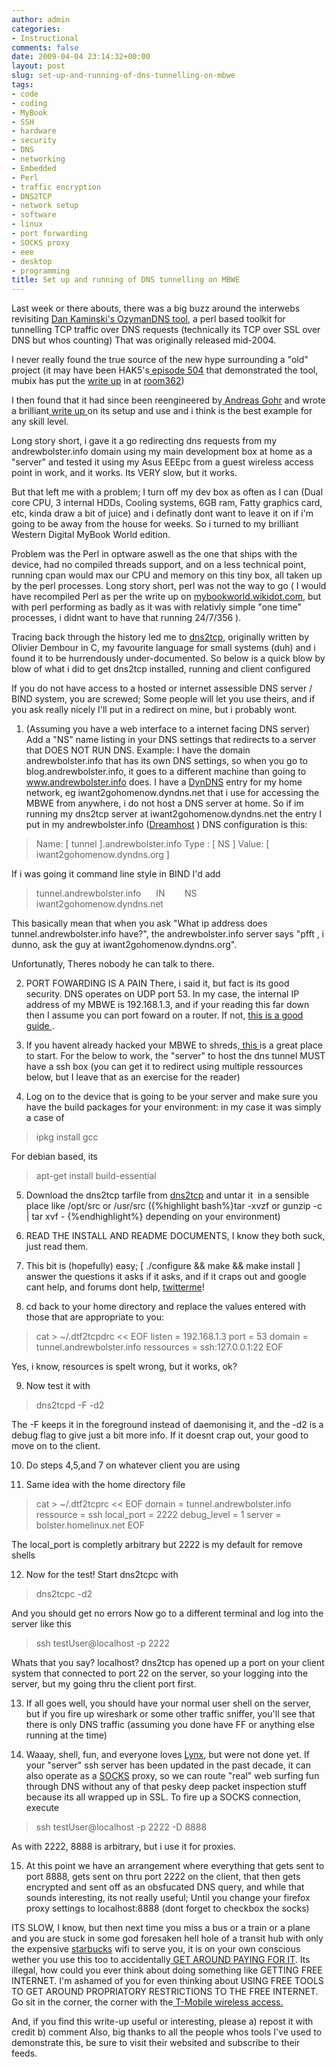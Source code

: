 ```yaml
---
author: admin
categories:
- Instructional
comments: false
date: 2009-04-04 23:14:32+00:00
layout: post
slug: set-up-and-running-of-dns-tunnelling-on-mbwe
tags:
- code
- coding
- MyBook
- SSH
- hardware
- security
- DNS
- networking
- Embedded
- Perl
- traffic encryption
- DNS2TCP
- network setup
- software
- linux
- port forwarding
- SOCKS proxy
- eee
- desktop
- programming
title: Set up and running of DNS tunnelling on MBWE
---
```



Last week or there abouts, there was a big buzz around the interwebs revisiting [Dan Kaminski's OzymanDNS tool](http://www.doxpara.com/?p=51), a perl based toolkit for tunnelling TCP traffic over DNS requests (technically its TCP over SSL over DNS but whos counting) That was originally released mid-2004.

I never really found the true source of the new hype surrounding a "old" project (it may have been HAK5's[ episode 504](http://www.hak5.org/episodes/episode-504) that demonstrated the tool, mubix has put the [write up](http://www.room362.com/archives/456-ozymandns-tunneling-ssh-over-dns.html) in at [room362](http://www.room362.com/))

I then found that it had since been reengineered by[ Andreas Gohr](http://www.splitbrain.org/blog) and wrote a brilliant[ write up ](http://www.splitbrain.org/blog/2008-11/02-dns_tunneling_made_simple)on its setup and use and i think is the best example for any skill level.

Long story short, i gave it a go redirecting dns requests from my andrewbolster.info domain using my main development box at home as a "server" and tested it using my Asus EEEpc from a guest wireless access point in work, and it works. Its VERY slow, but it works.

But that left me with a problem; I turn off my dev box as often as I can (Dual core CPU, 3 internal HDDs, Cooling systems, 6GB ram, Fatty graphics card, etc, kinda draw a bit of juice) and i definatly dont want to leave it on if i'm going to be away from the house for weeks. So i turned to my brilliant Western Digital MyBook World edition.

Problem was the Perl in optware aswell as the one that ships with the device, had no compiled threads support, and on a less technical point, running cpan would max our CPU and memory on this tiny box, all taken up by the perl processes. Long story short, perl was not the way to go ( I would have recompiled Perl as per the write up on [mybookworld.wikidot.com](http://mybookworld.wikidot.com/perl-5-8-8), but with perl performing as badly as it was with relativly simple "one time" processes, i didnt want to have that running 24/7/356 ).

Tracing back through the history led me to [dns2tcp](http://www.hsc.fr/ressources/outils/dns2tcp/index.html.en), originally written by Olivier Dembour in C, my favourite language for small systems (duh) and i found it to be hurrendously under-documented. So below is a quick blow by blow of what i did to get dns2tcp installed, running and client configured

If you do not have access to a hosted or internet assessible DNS server / BIND system, you are screwed; Some people will let you use theirs, and if you ask really nicely I'll put in a redirect on mine, but i probably wont.

	
  1. (Assuming you have a web interface to a internet facing DNS server) Add a "NS" name listing in your DNS settings that redirects to a server that DOES NOT RUN DNS. Example:
I have the domain andrewbolster.info that has its own DNS settings, so when you go to blog.andrewbolster.info, it goes to a different machine than going to www.andrewbolster.info does.
I have a [DynDNS](http://www.dyndns.com/services/dns/dyndns/) entry for my home network, eg iwant2gohomenow.dyndns.net that i use for accessing the MBWE from anywhere, i do not host a DNS server at home. So if im running my dns2tcp server at iwant2gohomenow.dyndns.net the entry I put in my andrewbolster.info ([Dreamhost](http://www.dreamhost.com/hosting.html) ) DNS configuration is this:

> Name: [ tunnel ].andrewbolster.info
Type : [ NS ]
Value: [ iwant2gohomenow.dyndns.org ]

If i was going it command line style in BIND I'd add

> tunnel.andrewbolster.info      IN        NS        iwant2gohomenow.dyndns.net

This basically mean that when you ask "What ip address does tunnel.andrewbolster.info have?", the andrewbolster.info server says "pfft , i dunno, ask the guy at iwant2gohomenow.dyndns.org".

Unfortunatly, Theres nobody he can talk to there.

	
  2. PORT FOWARDING IS A PAIN There, i said it, but fact is its good security. DNS operates on UDP port 53. In my case, the internal IP address of my MBWE is 192.168.1.3, and if your reading this far down then I assume you can port foward on a router. If not, [this is a good guide ](http://lmgtfy.com/?q=port+fowarding).

	
  3. If you havent already hacked your MBWE to shreds,[ this ](http://mybookworld.wikidot.com/first-steps-with-mbwe)is a great place to start. For the below to work, the "server" to host the dns tunnel MUST have a ssh box (you can get it to redirect using multiple ressources below, but I leave that as an exercise for the reader)

	
  4. Log on to the device that is going to be your server and make sure you have the build packages for your environment: in my case it was simply a case of

> ipkg install gcc

For debian based, its

> apt-get install build-essential

	
  5. Download the dns2tcp tarfile from  [dns2tcp](http://www.hsc.fr/ressources/outils/dns2tcp/index.html.en) and untar it  in a sensible place like /opt/src or /usr/src ({%highlight bash%}tar -xvzf <tarfile> or gunzip -c <tarfile> | tar xvf - {%endhighlight%} depending on your environment)

	
  6. READ THE INSTALL AND README DOCUMENTS, I know they both suck, just read them.

	
  7. This bit is (hopefully) easy; [ ./configure && make && make install ]  answer the questions it asks if it asks, and if it craps out and google cant help, and forums dont help, [twitterme](http://www.twitter.com/bolster)!

	
  8. cd back to your home directory and replace the values entered with those that are appropriate to you:

> cat > ~/.dtf2tcpdrc << EOF
listen = 192.168.1.3
port = 53
domain = tunnel.andrewbolster.info
ressources = ssh:127.0.0.1:22
EOF

Yes, i know, resources is spelt wrong, but it works, ok?

	
  9. Now test it with

> dns2tcpd -F -d2

The -F keeps it in the foreground instead of daemonising it, and the -d2 is a debug flag to give just a bit more info.
If it doesnt crap out, your good to move on to the client.

	
  10. Do steps 4,5,and 7 on whatever client you are using

	
  11. Same idea with the home directory file

> cat > ~/.dtf2tcprc << EOF
domain = tunnel.andrewbolster.info
ressource = ssh
local_port = 2222
debug_level = 1
server = bolster.homelinux.net
EOF

The local_port is completly arbitrary but 2222 is my default for remove shells

	
  12. Now for the test! Start dns2tcpc with

> dns2tcpc -d2

And you should get no errors
Now go to a different terminal and log into the server like this

> ssh testUser@localhost -p 2222

Whats that you say? localhost? dns2tcp has opened up a port on your client system that connected to port 22 on the server, so your logging into the server, but my going thru the client port first.

	
  13. If all goes well, you should have your normal user shell on the server, but if you fire up wireshark or some other traffic sniffer, you'll see that there is only DNS traffic (assuming you done have FF or anything else running at the time)

	
  14. Waaay, shell, fun, and everyone loves [Lynx](http://en.wikipedia.org/wiki/Lynx_(web_browser)), but were not done yet. If your "server" ssh server has been updated in the past decade, it can also operate as a [SOCKS](http://en.wikipedia.org/wiki/SOCKS) proxy, so we can route "real" web surfing fun through DNS without any of that pesky deep packet inspection stuff because its all wrapped up in SSL.
To fire up a SOCKS connection, execute

> ssh testUser@localhost -p 2222 -D 8888

As with 2222, 8888 is arbitrary, but i use it for proxies.

	
  15. At this point we have an arrangement where everything that gets sent to port 8888, gets sent on thru port 2222 on the client, that then gets encrypted and sent off as an obsfucated DNS query, and while that sounds interesting, its not really useful; Until you change your firefox proxy settings to localhost:8888 (dont forget to checkbox the socks)

ITS SLOW, I know, but then next time you miss a bus or a train or a plane and you are stuck in some god foresaken hell hole of a transit hub with only the expensive [starbucks](http://www.starbucks.com/retail/wireless.asp) wifi to serve you, it is on your own conscious wether you use this too to accidentally[ GET AROUND PAYING FOR IT](http://revision3.com/forum/showthread.php?t=26856). Its illegal, how could you ever think about doing something like GETTING FREE INTERNET. I'm ashamed of you for even thinking about USING FREE TOOLS TO GET AROUND PROPRIATORY RESTRICTIONS TO THE FREE INTERNET. Go sit in the corner, the corner with the[ T-Mobile wireless access.](https://selfcare.hotspot.t-mobile.com/locations/viewLocationMap.do)

And, if you find this write-up useful or interesting, please a) repost it with credit b) comment
Also, big thanks to all the people whos tools I've used to demonstrate this, be sure to visit their websited and subscribe to their feeds.
